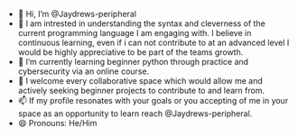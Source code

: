 - 👋 Hi, I’m @Jaydrews-peripheral
- 👀 I am intrested in understanding the syntax and cleverness of the current programming language I am engaging with. I believe in continuous learning, even if i can not contribute to at an advanced level I would be highly appreciative to be part of the teams growth.
- 🌱 I’m currently learning  beginner python through practice and cybersecurity via an online course.
- 💞️ I welcome every collaborative space which would allow me and actively seeking beginner projects to contribute to and learn from.
- 📫 If my profile resonates with your goals or you accepting of me in your space as an opportunity to learn reach @Jaydrews-peripheral.
- 😄 Pronouns: He/Him
  

<!---
Jaydrews-peripheral/Jaydrews-peripheral is a ✨ special ✨ repository because its `README.md` (this file) appears on your GitHub profile.
You can click the Preview link to take a look at your changes.
--->
